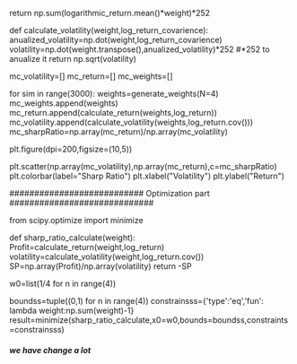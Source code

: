 return np.sum(logarithmic_return.mean()*weight)*252


def calculate_volatility(weight,log_return_covarience):
    anualized_volatility=np.dot(weight,log_return_covarience)
    volatility=np.dot(weight.transpose(),anualized_volatility)*252 #*252 to anualize it
    return np.sqrt(volatility)



mc_volatility=[]
mc_return=[]
mc_weights=[]


for sim in range(3000):
    weights=generate_weights(N=4)
    mc_weights.append(weights)
    mc_return.append(calculate_return(weights,log_return))
    mc_volatility.append(calculate_volatility(weights,log_return.cov()))
mc_sharpRatio=np.array(mc_return)/np.array(mc_volatility)
 

   
plt.figure(dpi=200,figsize=(10,5))

plt.scatter(np.array(mc_volatility),np.array(mc_return),c=mc_sharpRatio)
plt.colorbar(label="Sharp Ratio")
plt.xlabel("Volatility")
plt.ylabel("Return")
    

########################### Optimization part #############################

from scipy.optimize import minimize

def sharp_ratio_calculate(weight):
    Profit=calculate_return(weight,log_return)
    volatility=calculate_volatility(weight,log_return.cov())
    SP=np.array(Profit)/np.array(volatility)
    return -SP


w0=list(1/4 for n in range(4))
 
boundss=tuple((0,1) for n in range(4))
constrainsss={'type':'eq','fun': lambda weight:np.sum(weight)-1}
result=minimize(sharp_ratio_calculate,x0=w0,bounds=boundss,constraints=constrainsss)




##### we have change a lot
